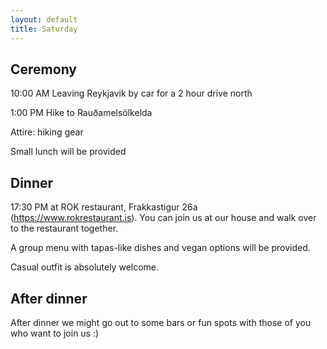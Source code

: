 ```yaml
---
layout: default
title: Saturday
---
```


## Ceremony
10:00 AM Leaving Reykjavik by car for a 2 hour drive north

1:00 PM Hike to Rauðamelsölkelda

Attire: hiking gear

Small lunch will be provided

## Dinner

17:30 PM at ROK restaurant, Frakkastigur 26a (https://www.rokrestaurant.is). You can join us at our house and walk over to the restaurant together.

A group menu with tapas-like dishes and vegan options will be provided.

Casual outfit is absolutely welcome.

## After dinner
After dinner we might go out to some bars or fun spots with those of you who want to join us :)

